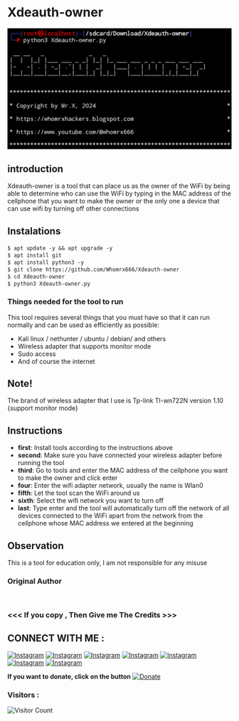 # Xdeauth-owner 
![Xdeauth-owner preview](Xdeauth-owner.jpg)

## introduction
Xdeauth-owner is a tool that can place us as the owner of the WiFi by being able to determine who can use the WiFi by typing in the MAC address of the cellphone that you want to make the owner or the only one a device that can use wifi by turning off other connections

## Instalations
```
$ apt update -y && apt upgrade -y
$ apt install git
$ apt install python3 -y
$ git clone https://github.com/Whomrx666/Xdeauth-owner
$ cd Xdeauth-owner
$ python3 Xdeauth-owner.py
```

### **Things needed for the tool to run**

This tool requires several things that you must have so that it can run normally and can be used as efficiently as possible:

- Kali linux / nethunter / ubuntu / debian/ and others
- Wireless adapter that supports monitor mode
- Sudo access
- And of course the internet

## Note!
The brand of wireless adapter that I use is Tp-link Tl-wn722N version 1.10 {support monitor mode}

## Instructions
- **first**: Install tools according to the instructions above
- **second**: Make sure you have connected your wireless adapter before running the tool
- **third**: Go to tools and enter the MAC address of the cellphone you want to make the owner and click enter
- **four**: Enter the wifi adapter network, usually the name is Wlan0
- **fifth**: Let the tool scan the WiFi around us
- **sixth**: Select the wifi network you want to turn off
- **last**: Type enter and the tool will automatically turn off the network of all devices connected to the WiFi apart from the network from the cellphone whose MAC address we entered at the beginning

## Observation
This is a tool for education only, I am not responsible for any misuse
### Original Author
<a href="https://github.com/Whomrx666"><img src="https://img.shields.io/badge/Original-Author-brightgreen.svg" alt=""/></a>

### <<< If you copy , Then Give me The Credits >>>

## CONNECT WITH ME :

[![Instagram](https://img.shields.io/badge/WEBSITE-VISIT-yellow?style=for-the-badge&logo=blogger)](https://whomrxhackers.blogspot.com/)
[![Instagram](https://img.shields.io/badge/TWITTER-FOLLOW-red?style=for-the-badge&logo=x)](https://twitter.com/whomrx666)
[![Instagram](https://img.shields.io/badge/YOUTUBE-SUBSCRIBE-red?style=for-the-badge&logo=youtube)](https://youtube.com/@whomrx666)
[![Instagram](https://img.shields.io/badge/FACEBOOK-LIKE-red?style=for-the-badge&logo=facebook)](https://facebook.com/https://www.facebook.com/whomrx.666)
[![Instagram](https://img.shields.io/badge/TELEGRAM-CONNECT-red?style=for-the-badge&logo=telegram)](https://t.me/@Whomr_X)
[![Instagram](https://img.shields.io/badge/GMAIL-CONTACT-red?style=for-the-badge&logo=gmail)](mailto:whomrx666@gmail.com)
[![Instagram](https://img.shields.io/badge/TIKTOK-FOLLOW-red?style=for-the-badge&logo=tiktok)](https://www.tiktok.com/@whomr.x)

**If you want to donate, click on the button**
<a href="https://saweria.co/whomrx"><img title="Donate" src="https://img.shields.io/badge/Donate-Xdeauth owner-yellow?style=for-the-badge&logo=github"></a>

### Visitors :
![Visitor Count](https://profile-counter.glitch.me/Whomrx666/count.svg)